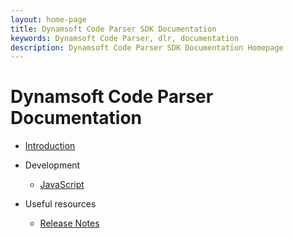 ```yaml
---
layout: home-page
title: Dynamsoft Code Parser SDK Documentation
keywords: Dynamsoft Code Parser, dlr, documentation
description: Dynamsoft Code Parser SDK Documentation Homepage
---
```


# Dynamsoft Code Parser Documentation

* [Introduction]({{site.introduction}})

* Development
  * [JavaScript]({{site.javascript}})

* Useful resources
  * [Release Notes]({{site.release-notes}})
